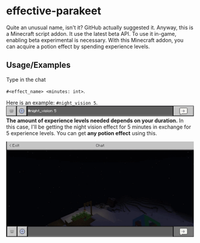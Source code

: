 # effective-parakeet

Quite an unusual name, isn't it? GitHub actually suggested it. Anyway, this is a Minecraft script addon. It use the latest beta API. To use it in-game, enabling beta experimental is necessary. With this Minecraft addon, you can acquire a potion effect by spending experience levels.


## Usage/Examples
Type in the chat 

`#<effect_name> <minutes: int>`.

Here is an example: `#night_vision 5`.
![Example](https://raw.githubusercontent.com/Fake-master/effective-parakeet/main/ignore_this_folder/chatbox.png)
**The amount of experience levels needed depends on your duration.** In this case, I'll be getting the night vision effect for 5 minutes in exchange for 5 experience levels. You can get **any potion effect** using this.

![Demo](https://raw.githubusercontent.com/Fake-master/effective-parakeet/main/ignore_this_folder/Achatbox.gif)

